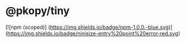 # @pkopy/tiny

[![npm (scoped)] (https://img.shields.io/badge/npm-1.0.0.-blue.svg)]
(https://img.shields.io/badge/ninisize-entry%20point%20error-red.svg)